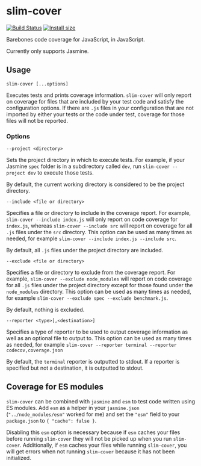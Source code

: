# slim-cover

[![Build Status](https://travis-ci.org/tsbehlman/slim-cover.svg?branch=master)](https://travis-ci.org/tsbehlman/slim-cover) [![Install size](https://badgen.net/packagephobia/install/slim-cover)](https://packagephobia.now.sh/result?p=slim-cover)


Barebones code coverage for JavaScript, in JavaScript.

Currently only supports Jasmine.

## Usage

```
slim-cover [...options]
```

Executes tests and prints coverage information.  `slim-cover` will only report on coverage for files that are included by your test code and satisfy the configuration options.  If there are `.js` files in your configuration that are not imported by either your tests or the code under test, coverage for those files will not be reported.

### Options

```
--project <directory>
```

Sets the project directory in which to execute tests.  For example, if your Jasmine `spec` folder is in a subdirectory called `dev`, run `slim-cover --project dev` to execute those tests.

By default, the current working directory is considered to be the project directory.

```
--include <file or directory>
```

Specifies a file or directory to include in the coverage report.  For example, `slim-cover --include index.js` will only report on code coverage for `index.js`, whereas `slim-cover --include src` will report on coverage for all `.js` files under the `src` directory.  This option can be used as many times as needed, for example `slim-cover --include index.js --include src`.

By default, all `.js` files under the project directory are included.

```
--exclude <file or directory>
```

Specifies a file or directory to exclude from the coverage report.  For example, `slim-cover --exclude node_modules` will report on code coverage for all `.js` files under the project directory except for those found under the `node_modules` directory.  This option can be used as many times as needed, for example `slim-cover --exclude spec --exclude benchmark.js`.

By default, nothing is excluded.

```
--reporter <type>[,<destination>]
```

Specifies a type of reporter to be used to output coverage information as well as an optional file to output to.  This option can be used as many times as needed, for example `slim-cover --reporter terminal --reporter codecov,coverage.json`

By default, the `terminal` reporter is outputted to stdout.  If a reporter is specified but not a destination, it is outputted to stdout.

## Coverage for ES modules

`slim-cover` can be combined with `jasmine` and `esm` to test code written using ES modules.  Add `esm` as a helper in your `jasmine.json` (`"../node_modules/esm"` worked for me) and set the `"esm"` field to your `package.json` to `{ "cache": false }`.

Disabling this `esm` option is necessary because if `esm` caches your files before running `slim-cover` they will not be picked up when you run `slim-cover`.  Additionally, if `esm` caches your files while running `slim-cover`, you will get errors when not running `slim-cover` because it has not been initialized.
